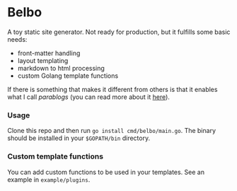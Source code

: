 # Belbo

A toy static site generator. Not ready for production, but it fulfills some basic needs:

- front-matter handling
- layout templating
- markdown to html processing 
- custom Golang template functions

If there is something that makes it different from others is that it enables 
what I call *parablogs* (you can read more about it [here][1]).

### Usage

Clone this repo and then run `go install cmd/belbo/main.go`. The binary
should be installed in your `$GOPATH/bin` directory.

### Custom template functions

You can add custom functions to be used in your templates. See an example in `example/plugins`.

[1]: https://lessmarcos.com/posts/2020/08/parallel-blogs/
